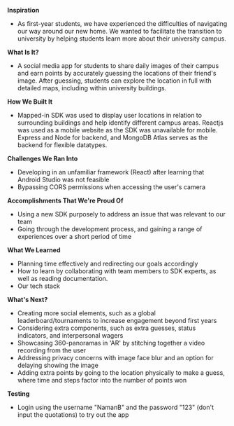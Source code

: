 **Inspiration**
- As first-year students, we have experienced the difficulties of navigating our way around our new home. We wanted to facilitate the transition to university by helping students learn more about their university campus.

**What Is It?**
- A social media app for students to share daily images of their campus and earn points by accurately guessing the locations of their friend's image. After guessing, students can explore the location in full with detailed maps, including within university buildings.

**How We Built It**
- Mapped-in SDK was used to display user locations in relation to surrounding buildings and help identify different campus areas. Reactjs was used as a mobile website as the SDK was unavailable for mobile. Express and Node for backend, and MongoDB Atlas serves as the backend for flexible datatypes.

**Challenges We Ran Into**
- Developing in an unfamiliar framework (React) after learning that Android Studio was not feasible
- Bypassing CORS permissions when accessing the user's camera

**Accomplishments That We're Proud Of**
- Using a new SDK purposely to address an issue that was relevant to our team
- Going through the development process, and gaining a range of experiences over a short period of time

**What We Learned**
- Planning time effectively and redirecting our goals accordingly
- How to learn by collaborating with team members to SDK experts, as well as reading documentation.
- Our tech stack
  
**What's Next?**
- Creating more social elements, such as a global leaderboard/tournaments to increase engagement beyond first years
- Considering extra components, such as extra guesses, status indicators, and interpersonal wagers
- Showcasing 360-panoramas in 'AR' by stitching together a video recording from the user
- Addressing privacy concerns with image face blur and an option for delaying showing the image
- Adding extra points by going to the location physically to make a guess, where time and steps factor into the number of points won

**Testing**
- Login using the username "NamanB" and the password "123" (don't input the quotations) to try out the app
